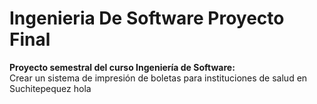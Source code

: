# Ingenieria De Software Proyecto Final
**Proyecto semestral del curso Ingeniería de Software:** <br>
Crear un sistema de impresión de boletas para instituciones de salud en Suchitepequez
hola

